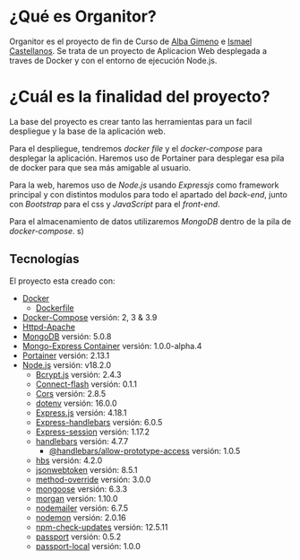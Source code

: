 # ¿Qué es Organitor?
Organitor es el proyecto de fin de Curso de [Alba Gimeno](https://github.com/albagimeno) e [Ismael Castellanos](https://github.com/ismaelct). Se trata de un proyecto de Aplicacion Web desplegada a traves de Docker y con el entorno de ejecución Node.js. 

# ¿Cuál es la finalidad del proyecto?
La base del proyecto es crear tanto las herramientas para un facil despliegue y la base de la aplicación web.

Para el despliegue, tendremos _docker file_ y el _docker-compose_ para desplegar la aplicación. Haremos uso de Portainer para desplegar esa pila de docker para que sea más amigable al usuario. 

Para la web, haremos uso de _Node.js_ usando _Expressjs_ como framework principal y con distintos modulos para todo el apartado del _back-end_, junto con _Bootstrap_ para el css y _JavaScript_ para el _front-end_.

Para el almacenamiento de datos utilizaremos _MongoDB_ dentro de la pila de _docker-compose_.
s)
	
## Tecnologías
El proyecto esta creado con:
* [Docker](https://docs.docker.com/) 
    * [Dockerfile](https://docs.docker.com/engine/reference/builder/)
* [Docker-Compose](https://docs.docker.com/compose/) versión: 2, 3 & 3.9
* [Httpd-Apache](https://httpd.apache.org/docs/2.4/)
* [MongoDB](https://www.mongodb.com/docs/) versión: 5.0.8
* [Mongo-Express Container](https://hub.docker.com/_/mongo-express) versión: 1.0.0-alpha.4
* [Portainer](https://docs.portainer.io/) versión: 2.13.1
* [Node.js](https://nodejs.org/es/docs/) versión: v18.2.0
    * [Bcrypt.js](https://www.npmjs.com/package/bcryptjs) versión: 2.4.3
    * [Connect-flash](https://www.npmjs.com/package/connect-flash) versión: 0.1.1
    * [Cors](https://www.npmjs.com/package/cors) versión: 2.8.5
    * [dotenv](https://www.npmjs.com/package/dotenv) versión: 16.0.0
    * [Express.js](https://www.npmjs.com/package/express) versión: 4.18.1
    * [Express-handlebars](https://www.npmjs.com/package/express-handlebars) versión: 6.0.5
    * [Express-session](https://www.npmjs.com/package/express-session) versión: 1.17.2
    * [handlebars](https://www.npmjs.com/package/handlebars) versión: 4.7.7
        * [@handlebars/allow-prototype-access](https://www.npmjs.com/package/@handlebars/allow-prototype-access) versión: 1.0.5
    * [hbs](https://www.npmjs.com/package/hbs) versión: 4.2.0
    * [jsonwebtoken](https://www.npmjs.com/package/jsonwebtoken) versión: 8.5.1
    * [method-override](https://www.npmjs.com/package/method-override) versión: 3.0.0
    * [mongoose](https://www.npmjs.com/package/mongoose) versión: 6.3.3
    * [morgan](https://www.npmjs.com/package/morgan) versión: 1.10.0
    * [nodemailer](https://www.npmjs.com/package/nodemailer) versión: 6.7.5
    * [nodemon](https://www.npmjs.com/package/nodemon) versión: 2.0.16
    * [npm-check-updates](https://www.npmjs.com/package/npm-check-updates) versión: 12.5.11
    * [passport](https://www.npmjs.com/package/passport) versión: 0.5.2
    * [passport-local](https://www.npmjs.com/package/passport-local) versión: 1.0.0

  
 
